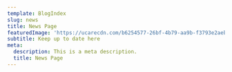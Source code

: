 ```yaml
---
template: BlogIndex
slug: news
title: News Page
featuredImage: 'https://ucarecdn.com/b6254577-26bf-4b79-aa9b-f3793e2aebdc/'
subtitle: Keep up to date here
meta:
  description: This is a meta description.
  title: News Page
---
```

